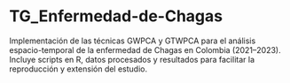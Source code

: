 # TG_Enfermedad-de-Chagas
Implementación de las técnicas GWPCA y GTWPCA para el análisis espacio-temporal de la enfermedad de Chagas en Colombia (2021–2023). Incluye scripts en R, datos procesados y resultados para facilitar la reproducción y extensión del estudio.
